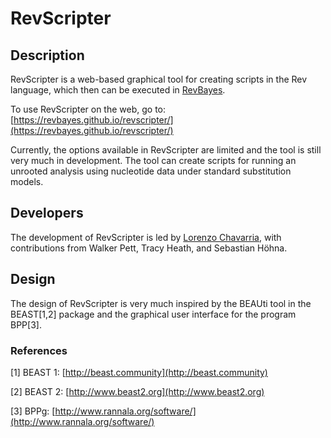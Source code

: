 # RevScripter

## Description

RevScripter is a web-based graphical tool for creating scripts in the Rev language, which then can be executed in [RevBayes](https://revbayes.github.io). 

To use RevScripter on the web, go to:
[https://revbayes.github.io/revscripter/](https://revbayes.github.io/revscripter/)

Currently, the options available in RevScripter are limited and the tool is still very much in development. The tool can create scripts for running an unrooted analysis using nucleotide data under standard substitution models.

## Developers

The development of RevScripter is led by [Lorenzo Chavarria](https://github.com/LorenzoCh11), with contributions from Walker Pett, Tracy Heath, and Sebastian Höhna.

## Design

The design of RevScripter is very much inspired by the BEAUti tool in the BEAST[1,2] package and the graphical user interface for the program BPP[3].

### References

[1] BEAST 1: [http://beast.community](http://beast.community)

[2] BEAST 2: [http://www.beast2.org](http://www.beast2.org)

[3] BPPg: [http://www.rannala.org/software/](http://www.rannala.org/software/)